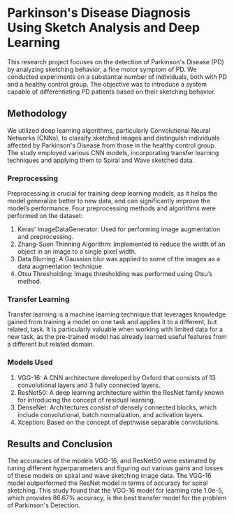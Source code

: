 # Parkinson's Disease Diagnosis Using Sketch Analysis and Deep Learning

This research project focuses on the detection of Parkinson's Disease (PD) by analyzing sketching behavior, a fine motor symptom of PD. We conducted experiments on a substantial number of individuals, both with PD and a healthy control group. The objective was to introduce a system capable of differentiating PD patients based on their sketching behavior.

## Methodology

We utilized deep learning algorithms, particularly Convolutional Neural Networks (CNNs), to classify sketched images and distinguish individuals affected by Parkinson's Disease from those in the healthy control group. The study employed various CNN models, incorporating transfer learning techniques and applying them to Spiral and Wave sketched data.

### Preprocessing

Preprocessing is crucial for training deep learning models, as it helps the model generalize better to new data, and can significantly improve the model’s performance. Four preprocessing methods and algorithms were performed on the dataset:

1. Keras’ ImageDataGenerator: Used for performing image augmentation and preprocessing.
2. Zhang-Suen Thinning Algorithm: Implemented to reduce the width of an object in an image to a single pixel width.
3. Data Blurring: A Gaussian blur was applied to some of the images as a data augmentation technique.
4. Otsu Thresholding: Image thresholding was performed using Otsu’s method.

### Transfer Learning

Transfer learning is a machine learning technique that leverages knowledge gained from training a model on one task and applies it to a different, but related, task. It is particularly valuable when working with limited data for a new task, as the pre-trained model has already learned useful features from a different but related domain.

### Models Used

1. VGG-16: A CNN architecture developed by Oxford that consists of 13 convolutional layers and 3 fully connected layers.
2. ResNet50: A deep learning architecture within the ResNet family known for introducing the concept of residual learning.
3. DenseNet: Architectures consist of densely connected blocks, which include convolutional, batch normalization, and activation layers.
4. Xception: Based on the concept of depthwise separable convolutions.

## Results and Conclusion

The accuracies of the models VGG-16, and ResNet50 were estimated by tuning different hyperparameters and figuring out various gains and losses of these models on spiral and wave sketching image data. The VGG-16 model outperformed the ResNet model in terms of accuracy for spiral sketching. This study found that the VGG-16 model for learning rate 1.0e-5, which provides 86.67% accuracy, is the best transfer model for the problem of Parkinson's Detection.
